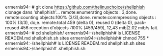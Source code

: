 ermernis94:-# git clone https://github.com/thelinuxchoice/shellphish
clonage dans 'shellphish'...
remote:enumerating objects : 3,done.
remote:counting objects:100% (3/3),done.
remote:commpressing objects : 100% (3/3), do,e.
remote:total 459 (delta 0), reused 0 (delta 0), pack-reused 456
reception d'objects :100% (459/459), 12,43 mib|2.02 mib/s fait.
ermernis94:-# cd shellphish/
ermernis94:-/shellphish# ls
LICENSE READEM.md  shellphish.sh sites 
ermernis94:-/shellphish# chmod 755 *
ermernis94:-/shellphish# ls
LICENSE READEM.md  shellphish.sh sites
ermernis94:-/shellphish#  .shellphish.sh
